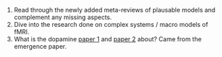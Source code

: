 
1. Read through the newly added meta-reviews of plausable models and complement any missing aspects.
2. Dive into the research done on complex systems / macro models of fMRI.
3. What is the dopamine [paper 1](https://www.jneurosci.org/content/jneuro/26/31/8148.full.pdf) and [paper 2](https://www.pnas.org/doi/full/10.1073/pnas.0800537105) about? Came from the emergence paper.